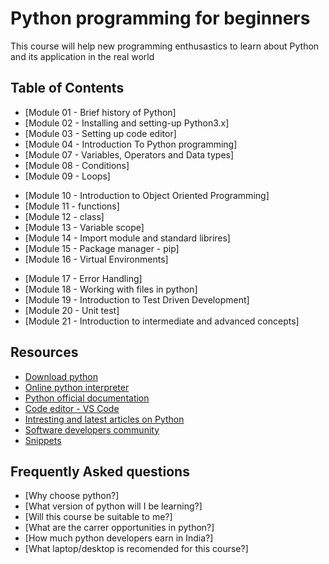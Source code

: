 # Python programming for beginners

This course will help new programming enthusastics to learn about Python and its application in the real world

## Table of Contents
* [Module 01 - Brief history of Python]
* [Module 02 - Installing and setting-up Python3.x]
* [Module 03 - Setting up code editor]
* [Module 04 - Introduction To Python programming]
* [Module 07 - Variables, Operators and Data types]
* [Module 08 - Conditions]
* [Module 09 - Loops]
<!-- Project - 1  -->
* [Module 10 - Introduction to Object Oriented Programming]
* [Module 11 - functions]
* [Module 12 - class]
* [Module 13 - Variable scope]
* [Module 14 - Import module and standard librires]
* [Module 15 - Package manager - pip]
* [Module 16 - Virtual Environments]
<!-- Project -2 Speed test and youtube downloader -->
* [Module 17 - Error Handling]
* [Module 18 - Working with files in python]
* [Module 19 - Introduction to Test Driven Development]
* [Module 20 - Unit test]
* [Module 21 - Introduction to intermediate and advanced concepts]
<!-- Project -3 -->

## Resources
* [Download python](https://www.python.org/downloads/)
* [Online python interpreter](https://www.python.org/shell/)
* [Python official documentation](https://docs.python.org/3.8/)
* [Code editor - VS Code](https://code.visualstudio.com/)
* [Intresting and latest articles on Python](https://medium.com/tag/python/latest)
* [Software developers community](https://dev.to/)
* [Snippets](code_snippets/)

## Frequently Asked questions
* [Why choose python?]
* [What version of python will I be learning?]
* [Will this course be suitable to me?]
* [What are the carrer opportunities in python?]
* [How much python developers earn in India?]
* [What laptop/desktop is recomended for this course?]
